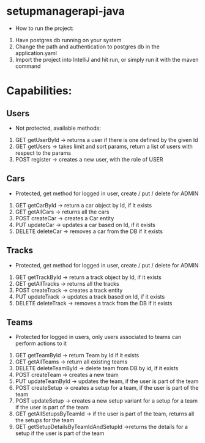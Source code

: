 # setupmanagerapi-java

- How to run the project:

1. Have postgres db running on your system
2. Change the path and authentication to postgres db in the application.yaml
3. Import the project into IntelliJ and hit run, or simply run it with the maven command

# Capabilities:
## Users
- Not protected, available methods:

1. GET getUserById -> returns a user if there is one defined by the given Id
2. GET getUsers -> takes limit and sort params, return a list of users with respect to the params
3. POST register -> creates a new user, with the role of USER

## Cars
- Protected, get method for logged in user, create / put / delete for ADMIN

1. GET getCarById -> return a car object by Id, if it exists
2. GET getAllCars -> returns all the cars
3. POST createCar -> creates a Car entity
4. PUT updateCar -> updates a car based on Id, if it exists
5. DELETE deleteCar -> removes a car from the DB if it exists

## Tracks
- Protected, get method for logged in user, create / put / delete for ADMIN

1. GET getTrackById -> return a track object by Id, if it exists
2. GET getAllTracks -> returns all the tracks
3. POST createTrack -> creates a track entity
4. PUT updateTrack -> updates a track based on Id, if it exists
5. DELETE deleteTrack -> removes a track from the DB if it exists

## Teams
- Protected for logged in users, only users associated to teams can perform actions to it

1. GET getTeamById -> return Team by Id if it exists
2. GET getAllTeams -> return all existing teams
3. DELETE deleteTeamById -> delete team from DB by id, if it exists
4. POST createTeam -> creates a new team
5. PUT updateTeamById -> updates the team, if the user is part of the team
6. POST createSetup -> creates a setup for a team, if the user is part of the team
7. POST updateSetup -> creates a new setup variant for a setup for a team if the user is part of the team
8. GET getAllSetupsByTeamId -> if the user is part of the team, returns all the setups for the team
9. GET getSetupDetailsByTeamIdAndSetupId ->returns the details for a setup if the user is part of the team